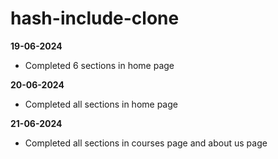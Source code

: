 # hash-include-clone

**19-06-2024**

- Completed 6 sections in home page

**20-06-2024**

- Completed all sections in home page

**21-06-2024**

- Completed all sections in courses page and about us page
